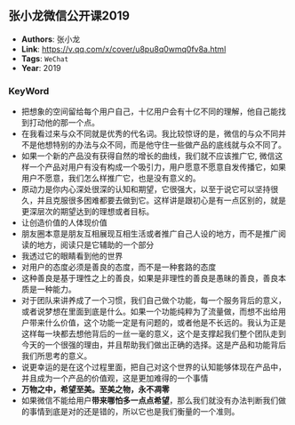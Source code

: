 ## 张小龙微信公开课2019
- **Authors**: 张小龙
- **Link**: https://v.qq.com/x/cover/u8pu8q0wmq0fv8a.html
- **Tags**: `WeChat` 
- **Year**: 2019 

###  KeyWord
- 把想象的空间留给每个用户自己，十亿用户会有十亿不同的理解，他自己能找到打动他的那一个点。
- 在我看过来与众不同就是优秀的代名词。我比较惊讶的是，微信的与众不同并不是他想特别的办法与众不同，而是他守住一些做产品的底线就与众不同了。
- 如果一个新的产品没有获得自然的增长的曲线，我们就不应该推广它, 微信这样一个产品对用户有没有构成一个吸引力，用户愿意不愿意自发传播它，如果用户不愿意，我们怎么样推广它，也是没有意义的。
- 原动力是你内心深处很深的认知和期望，它很强大，以至于说它可以坚持很久，并且克服很多困难都要去做到它。这样讲是跟初心是有一点区别的，就是更深层次的期望达到的理想或者目标。
- 让创造价值的人体现价值
- 朋友圈本意是朋友互相展现互相生活或者推广自己人设的地方，而不是推广阅读的地方，阅读只是它辅助的一个部分
- 我透过它的眼睛看到他的世界
- 对用户的态度必须是善良的态度，而不是一种套路的态度
- 这种善良是基于理性之上的善良，如果是非理性的善良是愚昧的善良，善良本质是一种能力。
- 对于团队来讲养成了一个习惯，我们自己做个功能，每一个服务背后的意义，或者说梦想在里面到底是什么。如果一个功能纯粹为了流量做，而想不出给用户带来什么价值，这个功能一定是有问题的，或者他是不长远的。我认为正是这样每一块都去想他背后的一丝一毫的意义，这个是支撑起我们整个团队走到今天的一个很强的理由，并且帮助我们做出正确的选择。这是产品和功能背后我们所思考的意义。
- 说更幸运的是在这个过程里面，把自己对这个世界的认知能够体现在产品中，并且成为一个产品的价值观，这是更加难得的一个事情
- **万物之中，希望至美。至美之物，永不凋零**
- 如果微信不能给用户**带来哪怕多一点点希望**，那么我们就没有办法判断我们做的事情到底是对的还是错的，所以它也是我们衡量的一个准则。